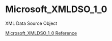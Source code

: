 # Microsoft_XMLDSO_1_0

XML Data Source Object

[Microsoft_XMLDSO_1_0 Reference](https://ruby-doc.org/stdlib-2.5.0/libdoc/win32ole/rdoc/Microsoft_XMLDSO_1_0.html)